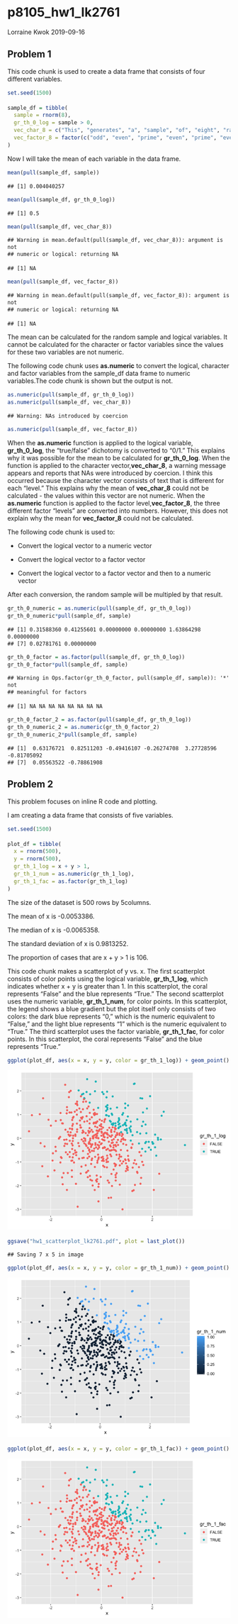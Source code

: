p8105\_hw1\_lk2761
================
Lorraine Kwok
2019-09-16

## Problem 1

This code chunk is used to create a data frame that consists of four
different variables.

``` r
set.seed(1500)

sample_df = tibble(
  sample = rnorm(8),
  gr_th_0_log = sample > 0, 
  vec_char_8 = c("This", "generates", "a", "sample", "of", "eight", "random", "numbers"),
  vec_factor_8 = factor(c("odd", "even", "prime", "even", "prime", "even", "odd", "even"))
)
```

Now I will take the mean of each variable in the data
    frame.

``` r
mean(pull(sample_df, sample))
```

    ## [1] 0.004040257

``` r
mean(pull(sample_df, gr_th_0_log)) 
```

    ## [1] 0.5

``` r
mean(pull(sample_df, vec_char_8))
```

    ## Warning in mean.default(pull(sample_df, vec_char_8)): argument is not
    ## numeric or logical: returning NA

    ## [1] NA

``` r
mean(pull(sample_df, vec_factor_8))
```

    ## Warning in mean.default(pull(sample_df, vec_factor_8)): argument is not
    ## numeric or logical: returning NA

    ## [1] NA

The mean can be calculated for the random sample and logical variables.
It cannot be calculated for the character or factor variables since the
values for these two variables are not numeric.

The following code chunk uses **as.numeric** to convert the logical,
character and factor variables from the sample\_df data frame to numeric
variables.The code chunk is shown but the output is not.

``` r
as.numeric(pull(sample_df, gr_th_0_log))
as.numeric(pull(sample_df, vec_char_8))
```

    ## Warning: NAs introduced by coercion

``` r
as.numeric(pull(sample_df, vec_factor_8))
```

When the **as.numeric** function is applied to the logical variable,
**gr\_th\_0\_log**, the “true/false” dichotomy is converted to “0/1.”
This explains why it was possible for the mean to be calculated for
**gr\_th\_0\_log**. When the function is applied to the character
vector,**vec\_char\_8**, a warning message appears and reports that NAs
were introduced by coercion. I think this occurred because the character
vector consists of text that is different for each “level.” This
explains why the mean of **vec\_char\_8** could not be calculated - the
values within this vector are not numeric. When the **as.numeric**
function is applied to the factor level,**vec\_factor\_8**, the three
different factor “levels” are converted into numbers. However, this does
not explain why the mean for **vec\_factor\_8** could not be calculated.

The following code chunk is used to:

  - Convert the logical vector to a numeric vector

  - Convert the logical vector to a factor vector

  - Convert the logical vector to a factor vector and then to a numeric
    vector

After each conversion, the random sample will be multipled by that
result.

``` r
gr_th_0_numeric = as.numeric(pull(sample_df, gr_th_0_log))
gr_th_0_numeric*pull(sample_df, sample)
```

    ## [1] 0.31588360 0.41255601 0.00000000 0.00000000 1.63864298 0.00000000
    ## [7] 0.02781761 0.00000000

``` r
gr_th_0_factor = as.factor(pull(sample_df, gr_th_0_log))
gr_th_0_factor*pull(sample_df, sample)
```

    ## Warning in Ops.factor(gr_th_0_factor, pull(sample_df, sample)): '*' not
    ## meaningful for factors

    ## [1] NA NA NA NA NA NA NA NA

``` r
gr_th_0_factor_2 = as.factor(pull(sample_df, gr_th_0_log))
gr_th_0_numeric_2 = as.numeric(gr_th_0_factor_2)
gr_th_0_numeric_2*pull(sample_df, sample)
```

    ## [1]  0.63176721  0.82511203 -0.49416107 -0.26274708  3.27728596 -0.81705092
    ## [7]  0.05563522 -0.78861908

## Problem 2

This problem focuses on inline R code and plotting.

I am creating a data frame that consists of five variables.

``` r
set.seed(1500)

plot_df = tibble(
  x = rnorm(500),
  y = rnorm(500),
  gr_th_1_log = x + y > 1,
  gr_th_1_num = as.numeric(gr_th_1_log),
  gr_th_1_fac = as.factor(gr_th_1_log)
)
```

The size of the dataset is 500 rows by 5columns.

The mean of x is -0.0053386.

The median of x is -0.0065358.

The standard deviation of x is 0.9813252.

The proportion of cases that are x + y \> 1 is 106.

This code chunk makes a scatterplot of y vs. x. The first scatterplot
consists of color points using the logical variable, **gr\_th\_1\_log**,
which indicates whether x + y is greater than 1. In this scatterplot,
the coral represents “False” and the blue represents “True.” The second
scatterplot uses the numeric variable, **gr\_th\_1\_num**, for color
points. In this scatterplot, the legend shows a blue gradient but the
plot itself only consists of two colors: the dark blue represents “0,”
which is the numeric equivalent to “False,” and the light blue
represents “1” which is the numeric equivalent to “True.” The third
scatterplot uses the factor variable, **gr\_th\_1\_fac**, for color
points. In this scatterplot, the coral represents “False” and the blue
represents
“True.”

``` r
ggplot(plot_df, aes(x = x, y = y, color = gr_th_1_log)) + geom_point()
```

![](p8105_hw1_lk2761_files/figure-gfm/create%20scatterplot-1.png)<!-- -->

``` r
ggsave("hw1_scatterplot_lk2761.pdf", plot = last_plot())
```

    ## Saving 7 x 5 in image

``` r
ggplot(plot_df, aes(x = x, y = y, color = gr_th_1_num)) + geom_point()
```

![](p8105_hw1_lk2761_files/figure-gfm/create%20scatterplot-2.png)<!-- -->

``` r
ggplot(plot_df, aes(x = x, y = y, color = gr_th_1_fac)) + geom_point()
```

![](p8105_hw1_lk2761_files/figure-gfm/create%20scatterplot-3.png)<!-- -->
